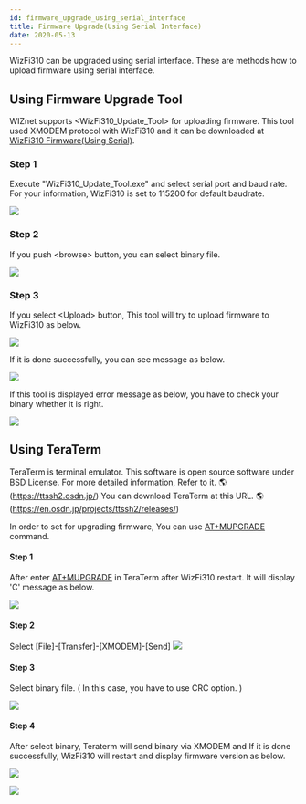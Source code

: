 ```yaml
---
id: firmware_upgrade_using_serial_interface
title: Firmware Upgrade(Using Serial Interface)
date: 2020-05-13
---
```


WizFi310 can be upgraded using serial interface. These are methods how
to upload firmware using serial interface.

## Using Firmware Upgrade Tool

WIZnet supports &#60;WizFi310_Update_Tool&#62; for uploading firmware. This
tool used XMODEM protocol with WizFi310 and it can be downloaded at
[WizFi310 Firmware(Using Serial)](./../WizFi310-Firmware-Using-Serial.md).

### Step 1

Execute "WizFi310_Update_Tool.exe" and select serial port and baud
rate. For your information, WizFi310 is set to 115200 for default
baudrate.

![](https://d3cmhcsnvv7jc.cloudfront.net/docs/img/products/wizfi310/wizfi310pg/upgrade_tool_1.png)

### Step 2

If you push &#60;browse&#62; button, you can select binary file.

![](https://d3cmhcsnvv7jc.cloudfront.net/docs/img/products/wizfi310/wizfi310pg/upgrade_tool_2.png)

### Step 3

If you select &#60;Upload&#62; button, This tool will try to upload firmware
to WizFi310 as below.

![](https://d3cmhcsnvv7jc.cloudfront.net/docs/img/products/wizfi310/wizfi310pg/upgrade_tool_3.png)

If it is done successfully, you can see message as below.

![](https://d3cmhcsnvv7jc.cloudfront.net/docs/img/products/wizfi310/wizfi310pg/upgrade_tool_4.png)

If this tool is displayed error message as below, you have to check your
binary whether it is right.

![](https://d3cmhcsnvv7jc.cloudfront.net/docs/img/products/wizfi310/wizfi310pg/upgrade_tool_5.png)

## Using TeraTerm

TeraTerm is terminal emulator. This software is open source software
under BSD License. For more detailed information, Refer to it. 🌎(https://ttssh2.osdn.jp/) You can download TeraTerm at this URL. 🌎(https://en.osdn.jp/projects/ttssh2/releases/)

In order to set for upgrading firmware, You can use
[AT+MUPGRADE](/)
command.

#### Step 1

After enter
[AT+MUPGRADE](/)
in TeraTerm after WizFi310 restart. It will display 'C' message as
below.

![](https://d3cmhcsnvv7jc.cloudfront.net/docs/img/products/wizfi310/wizfi310pg/teraterm_1.png)

#### Step 2

Select [File]-[Transfer]-[XMODEM]-[Send]
![](https://d3cmhcsnvv7jc.cloudfront.net/docs/img/products/wizfi310/wizfi310pg/teraterm_2.png)

#### Step 3

Select binary file. ( In this case, you have to use CRC option. )

![](https://d3cmhcsnvv7jc.cloudfront.net/docs/img/products/wizfi310/wizfi310pg/teraterm_3.png)

#### Step 4

After select binary, Teraterm will send binary via XMODEM and If it is
done successfully, WizFi310 will restart and display firmware version as
below.

![](https://d3cmhcsnvv7jc.cloudfront.net/docs/img/products/wizfi310/wizfi310pg/teraterm_4.png)

![](https://d3cmhcsnvv7jc.cloudfront.net/docs/img/products/wizfi310/wizfi310pg/teraterm_5.png)

